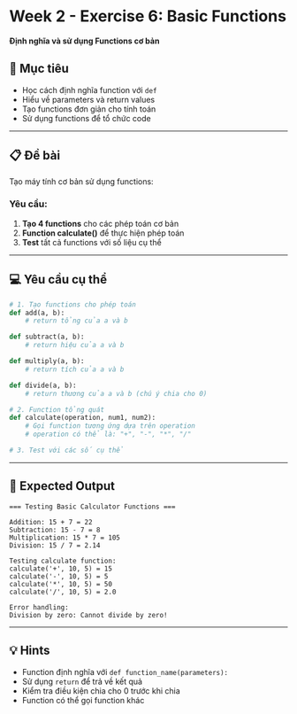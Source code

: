 # Week 2 - Exercise 6: Basic Functions

**Định nghĩa và sử dụng Functions cơ bản**

## 🎯 Mục tiêu

- Học cách định nghĩa function với `def`
- Hiểu về parameters và return values
- Tạo functions đơn giản cho tính toán
- Sử dụng functions để tổ chức code

---

## 📋 Đề bài

Tạo máy tính cơ bản sử dụng functions:

### Yêu cầu:

1. **Tạo 4 functions** cho các phép toán cơ bản
2. **Function calculate()** để thực hiện phép toán
3. **Test** tất cả functions với số liệu cụ thể

---

## 💻 Yêu cầu cụ thể

```python
# 1. Tạo functions cho phép toán
def add(a, b):
    # return tổng của a và b

def subtract(a, b):
    # return hiệu của a và b

def multiply(a, b):
    # return tích của a và b

def divide(a, b):
    # return thương của a và b (chú ý chia cho 0)

# 2. Function tổng quát
def calculate(operation, num1, num2):
    # Gọi function tương ứng dựa trên operation
    # operation có thể là: "+", "-", "*", "/"

# 3. Test với các số cụ thể
```

---

## 🎯 Expected Output

```
=== Testing Basic Calculator Functions ===

Addition: 15 + 7 = 22
Subtraction: 15 - 7 = 8
Multiplication: 15 * 7 = 105
Division: 15 / 7 = 2.14

Testing calculate function:
calculate('+', 10, 5) = 15
calculate('-', 10, 5) = 5
calculate('*', 10, 5) = 50
calculate('/', 10, 5) = 2.0

Error handling:
Division by zero: Cannot divide by zero!
```

---

## 💡 Hints

- Function định nghĩa với `def function_name(parameters):`
- Sử dụng `return` để trả về kết quả
- Kiểm tra điều kiện chia cho 0 trước khi chia
- Function có thể gọi function khác
